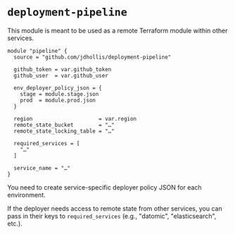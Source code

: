 # `deployment-pipeline`

This module is meant to be used as a remote Terraform module within other services.

```hcl
module "pipeline" {
  source = "github.com/jdhollis/deployment-pipeline"

  github_token = var.github_token
  github_user  = var.github_user

  env_deployer_policy_json = {
    stage = module.stage.json
    prod  = module.prod.json
  }

  region                     = var.region
  remote_state_bucket        = "…"
  remote_state_locking_table = "…"

  required_services = [
    "…"
  ]

  service_name = "…"
}
```

You need to create service-specific deployer policy JSON for each environment.

If the deployer needs access to remote state from other services, you can pass in their keys to `required_services` (e.g., "datomic", "elasticsearch", etc.).
